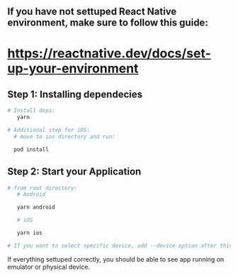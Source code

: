 ## If you have not settuped React Native environment, make sure to follow this guide:

   # https://reactnative.dev/docs/set-up-your-environment

## Step 1: Installing dependecies

```bash
# Install deps:
   yarn 

# Additional step for iOS:
  # move to ios directory and run:

  pod install

```
## Step 2: Start your Application

```bash
# from root directory:
   # Android

   yarn android

   # iOS

   yarn ios

# If you want to select specific device, add --device option after this commands
```

If everything settuped correctly, you should be able to see app running on emulator or physical device.